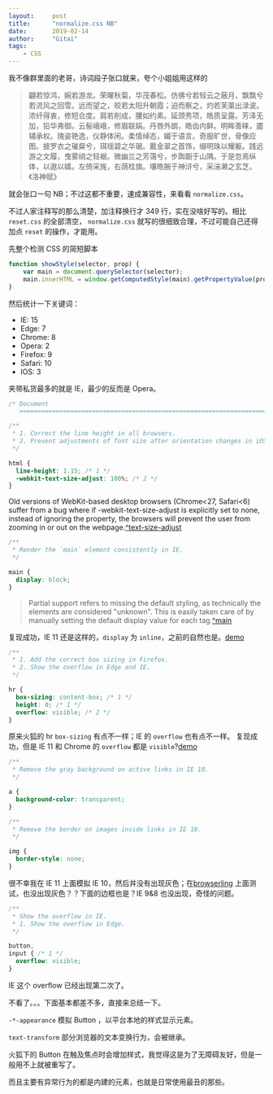 ```yaml
---
layout:     post
title:      "normalize.css NB"
date:       2019-02-14
author:     "Gitai"
tags:
	- CSS
---
```


我不像群里面的老哥，诗词段子张口就来，夸个小姐姐用这样的

> 翩若惊鸿，婉若游龙。荣曜秋菊，华茂春松。仿佛兮若轻云之蔽月，飘飘兮若流风之回雪。远而望之，皎若太阳升朝霞；迫而察之，灼若芙蕖出渌波。浓纤得衷，修短合度。肩若削成，腰如约素。延颈秀项，皓质呈露。芳泽无加，铅华弗御。云髻峨峨，修眉联娟。丹唇外朗，皓齿内鲜。明眸善睐，靥辅承权。瑰姿艳逸，仪静体闲。柔情绰态，媚于语言。奇服旷世，骨像应图。披罗衣之璀粲兮，珥瑶碧之华琚。戴金翠之首饰，缀明珠以耀躯。践远游之文履，曳雾绡之轻裾。微幽兰之芳蔼兮，步踟蹰于山隅。于是忽焉纵体，以遨以嬉。左倚采旄，右荫桂旗。壤皓腕于神浒兮，采湍濑之玄芝。《洛神赋》

就会张口一句 NB；不过这都不重要，速成兼容性，来看看 `normalize.css`。

<!-- more -->

不过人家注释写的那么清楚，加注释换行才 349 行，实在没啥好写的。相比 `reset.css` 的全部清空， `normalize.css` 就写的很细致合理，不过可能自己还得加点 `reset` 的操作，才能用。

先整个检测 CSS 的简短脚本

```javascript
function showStyle(selector, prop) {
    var main = document.querySelector(selector);
    main.innerHTML = window.getComputedStyle(main).getPropertyValue(prop)
}
```

然后统计一下关键词：

- IE: 15
- Edge: 7
- Chrome: 8
- Opera: 2
- Firefox: 9
- Safari: 10
- IOS: 3

夹带私货最多的就是 IE，最少的反而是 Opera。

```css
/* Document
   ========================================================================== */

/**
 * 1. Correct the line height in all browsers.
 * 2. Prevent adjustments of font size after orientation changes in iOS.
 */

html {
  line-height: 1.15; /* 1 */
  -webkit-text-size-adjust: 100%; /* 2 */
}
```

Old versions of WebKit-based desktop browsers (Chrome<27, Safari<6) suffer from a bug where if -webkit-text-size-adjust is explicitly set to none, instead of ignoring the property, the browsers will prevent the user from zooming in or out on the webpage.[^text-size-adjust](https://caniuse.com/#search=-webkit-text-size-adjust)

```css
/**
 * Render the `main` element consistently in IE.
 */

main {
  display: block;
}
```

> Partial support refers to missing the default styling, as technically the elements are considered "unknown". This is easily taken care of by manually setting the default display value for each tag.[^main](https://caniuse.com/#feat=html5semantic)

复现成功，IE 11 还是这样的，`display` 为 `inline`，之前的自然也是。[demo](https://codepen.io/gitaiqaq/full/YBOGeJ)

```css
/**
 * 1. Add the correct box sizing in Firefox.
 * 2. Show the overflow in Edge and IE.
 */

hr {
  box-sizing: content-box; /* 1 */
  height: 0; /* 1 */
  overflow: visible; /* 2 */
}
```

原来火狐的 hr `box-sizing` 有点不一样；IE 的 `overflow` 也有点不一样。
复现成功，但是 IE 11 和 Chrome 的 `overflow` 都是 `visible`?[demo](https://codepen.io/gitaiqaq/full/YBOGeJ)

```css
/**
 * Remove the gray background on active links in IE 10.
 */

a {
  background-color: transparent;
}

/**
 * Remove the border on images inside links in IE 10.
 */

img {
  border-style: none;
}
```

很不幸我在 IE 11 上面模拟 IE 10，然后并没有出现灰色；在[browserling](https://www.browserling.com/browse/win/7/ie/10/https%3A%2F%2Fcodepen.io%2Fgitaiqaq%2Ffull%2FYBOGeJ) 上面测试，也没出现灰色？？下面的边框也是？IE 9&8 也没出现，奇怪的问题。

```css
/**
 * Show the overflow in IE.
 * 1. Show the overflow in Edge.
 */

button,
input { /* 1 */
  overflow: visible;
}
```

IE 这个 overflow 已经出现第二次了。

不看了。。。下面基本都差不多，直接来总结一下。

`-*-appearance` 模拟 Button ，以平台本地的样式显示元素。

`text-transform` 部分浏览器的文本变换行为，会被继承。

火狐下的 Button 在触及焦点时会增加样式，我觉得这是为了无障碍友好，但是一般用不上就被重写了。

而且主要有异常行为的都是内建的元素，也就是日常使用最丑的那些。
